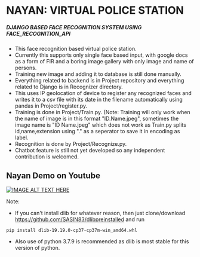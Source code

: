 # NAYAN: VIRTUAL POLICE STATION
##### DJANGO BASED FACE RECOGNITION SYSTEM USING FACE_RECOGNITION_API

  * This face recognition based virtual police station. 
  * Currently this supports only single face based input, with google docs as a form of FIR and a boring image gallery with only image and name of persons.
  * Training new image and adding it to database is still done manually. 
  * Everything related to backend is in Project repository and everything related to Django is in Recognizer directory. 
  * This uses IP geolocation of device to register any recognized faces and writes it to a csv file with its date in the filename automatically using pandas in Project/register.py. 
  * Training is done in Project/Train.py. (Note: Training will only work when the name of image is in this format "ID.Name.jpeg", sometimes the image name is "ID Name.jpeg" which does not work as Train.py splits id,name,extension using "." as a seperator to save it in encoding as label.  
  * Recognition is done by Project/Recognize.py. 
  * Chatbot feature is still not yet developed so any independent contribution is welcomed.

## Nayan Demo on Youtube

[![IMAGE ALT TEXT HERE](https://i.ytimg.com/vi/czHbuRs_dys/hqdefault.jpg)](https://youtu.be/czHbuRs_dys)

Note: 
  * If you can't install dlib for whatever reason, then just clone/download https://github.com/SASIN83/dlibpreinstalled and run
```
pip install dlib-19.19.0-cp37-cp37m-win_amd64.whl
```

  * Also use of python 3.7.9 is recommended as dlib is most stable for this version of python.
